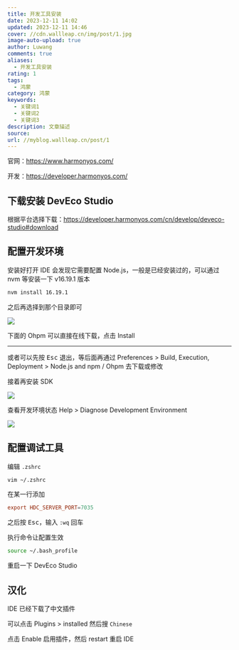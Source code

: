 ```yaml
---
title: 开发工具安装
date: 2023-12-11 14:02
updated: 2023-12-11 14:46
cover: //cdn.wallleap.cn/img/post/1.jpg
image-auto-upload: true
author: Luwang
comments: true
aliases:
  - 开发工具安装
rating: 1
tags:
  - 鸿蒙
category: 鸿蒙
keywords:
  - 关键词1
  - 关键词2
  - 关键词3
description: 文章描述
source: 
url: //myblog.wallleap.cn/post/1
---
```


官网：<https://www.harmonyos.com/>

开发：<https://developer.harmonyos.com/>

## 下载安装 DevEco Studio

根据平台选择下载：<https://developer.harmonyos.com/cn/develop/deveco-studio#download>

## 配置开发环境

安装好打开 IDE 会发现它需要配置 Node.js，一般是已经安装过的，可以通过 nvm 等安装一下 v16.19.1 版本

```sh
nvm install 16.19.1
```

之后再选择到那个目录即可

![](https://cdn.wallleap.cn/img/pic/illustration/202312111413945.png)

下面的 Ohpm 可以直接在线下载，点击 Install

---

或者可以先按 <kbd>Esc</kbd> 退出，等后面再通过 Preferences > Build, Execution, Deployment > Node.js and npm / Ohpm 去下载或修改

接着再安装 SDK

![](https://cdn.wallleap.cn/img/pic/illustration/202312111429947.png)

查看开发环境状态 Help > Diagnose Development Environment

![](https://cdn.wallleap.cn/img/pic/illustration/202312111440346.png)

## 配置调试工具

编辑 `.zshrc`

```sh
vim ~/.zshrc
```

在某一行添加

```conf
export HDC_SERVER_PORT=7035
```

之后按 <kbd>Esc</kbd>，输入 `:wq` 回车

执行命令让配置生效

```sh
source ~/.bash_profile
```

重启一下 DevEco Studio

## 汉化

IDE 已经下载了中文插件

可以点击 Plugins > installed 然后搜 `Chinese`

点击 Enable 启用插件，然后 restart 重启 IDE
